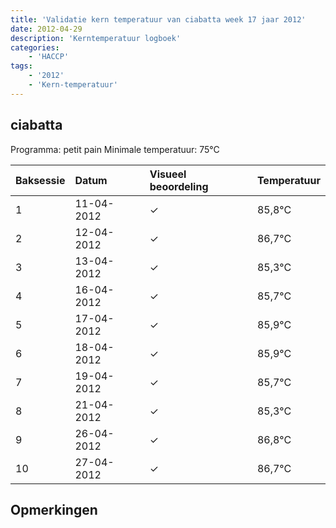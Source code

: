 ```yaml
---
title: 'Validatie kern temperatuur van ciabatta week 17 jaar 2012'
date: 2012-04-29
description: 'Kerntemperatuur logboek'
categories:
    - 'HACCP'
tags:
    - '2012'
    - 'Kern-temperatuur'
---
```


## ciabatta

Programma: petit pain
Minimale temperatuur: 75°C

| Baksessie | Datum | Visueel beoordeling | Temperatuur |
|:---|:---|:---|:---|
| 1 | 11-04-2012 | &check; | 85,8°C |
| 2 | 12-04-2012 | &check; | 86,7°C |
| 3 | 13-04-2012 | &check; | 85,3°C |
| 4 | 16-04-2012 | &check; | 85,7°C |
| 5 | 17-04-2012 | &check; | 85,9°C |
| 6 | 18-04-2012 | &check; | 85,9°C |
| 7 | 19-04-2012 | &check; | 85,7°C |
| 8 | 21-04-2012 | &check; | 85,3°C |
| 9 | 26-04-2012 | &check; | 86,8°C |
| 10 | 27-04-2012 | &check; | 86,7°C |

## Opmerkingen



